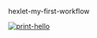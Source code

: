 hexlet-my-first-workflow

[![print-hello](https://github.com/ukupnique/hexlet-my-first-workflow/actions/workflows/print_hello.yml/badge.svg?branch=master)](https://github.com/ukupnique/hexlet-my-first-workflow/actions/workflows/print_hello.yml)

